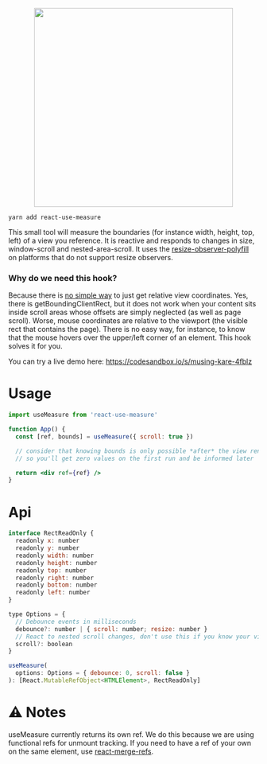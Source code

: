 <p align="center">
  <img height="400" src="https://i.imgur.com/eMYYMla.jpg" />
</p>

    yarn add react-use-measure

This small tool will measure the boundaries (for instance width, height, top, left) of a view you reference. It is reactive and responds to changes in size, window-scroll and nested-area-scroll. It uses the [resize-observer-polyfill](https://github.com/que-etc/resize-observer-polyfill) on platforms that do not support resize observers.

### Why do we need this hook?

Because there is [no simple way](https://stackoverflow.com/questions/442404/retrieve-the-position-x-y-of-an-html-element) to just get relative view coordinates. Yes, there is getBoundingClientRect, but it does not work when your content sits inside scroll areas whose offsets are simply neglected (as well as page scroll). Worse, mouse coordinates are relative to the viewport (the visible rect that contains the page). There is no easy way, for instance, to know that the mouse hovers over the upper/left corner of an element. This hook solves it for you.

You can try a live demo here: https://codesandbox.io/s/musing-kare-4fblz

# Usage

```jsx
import useMeasure from 'react-use-measure'

function App() {
  const [ref, bounds] = useMeasure({ scroll: true })

  // consider that knowing bounds is only possible *after* the view renders
  // so you'll get zero values on the first run and be informed later

  return <div ref={ref} />
}
```

# Api

```jsx
interface RectReadOnly {
  readonly x: number
  readonly y: number
  readonly width: number
  readonly height: number
  readonly top: number
  readonly right: number
  readonly bottom: number
  readonly left: number
}

type Options = {
  // Debounce events in milliseconds
  debounce?: number | { scroll: number; resize: number }
  // React to nested scroll changes, don't use this if you know your view is static
  scroll?: boolean
}

useMeasure(
  options: Options = { debounce: 0, scroll: false }
): [React.MutableRefObject<HTMLElement>, RectReadOnly]
```

# ⚠️ Notes

useMeasure currently returns its own ref. We do this because we are using functional refs for unmount tracking. If you need to have a ref of your own on the same element, use [react-merge-refs](https://github.com/smooth-code/react-merge-refs).
